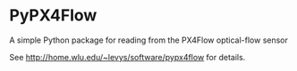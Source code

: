 PyPX4Flow
=========

A simple Python package for reading from the PX4Flow optical-flow sensor

See http://home.wlu.edu/~levys/software/pypx4flow for details.
